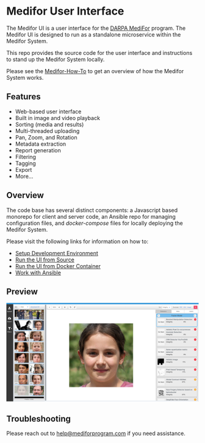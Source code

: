 # Medifor User Interface

The Medifor UI is a user interface for the [DARPA MediFor](https://www.darpa.mil/program/media-forensics) program. The Medifor UI is designed to run as a standalone microservice within the Medifor System.

This repo provides the source code for the user interface and instructions to stand up the Medifor System locally.

Please see the [Medifor-How-To](./docs/howto.md) to get an overview of how the Medifor System works.

## Features

- Web-based user interface
- Built in image and video playback
- Sorting (media and results)
- Multi-threaded uploading
- Pan, Zoom, and Rotation
- Metadata extraction
- Report generation
- Filtering
- Tagging
- Export
- More...

## Overview

The code base has several distinct components: a Javascript based monorepo for client and server code, an Ansible repo for managing configuration files, and _docker-compose_ files for locally deploying the Medifor System.

Please visit the following links for information on how to:

- [Setup Development Environment](./docs/setup.md)
- [Run the UI from Source](./docs/source.md)
- [Run the UI from Docker Container](./docs/docker.md)
- [Work with Ansible](./docs/ansible.md)

## Preview

![MediFor UI](/docs/images/mediforupdatedui.png "MediFor UI")

## Troubleshooting

Please reach out to [help@mediforprogram.com](help@mediforprogam.com) if you need assistance.

